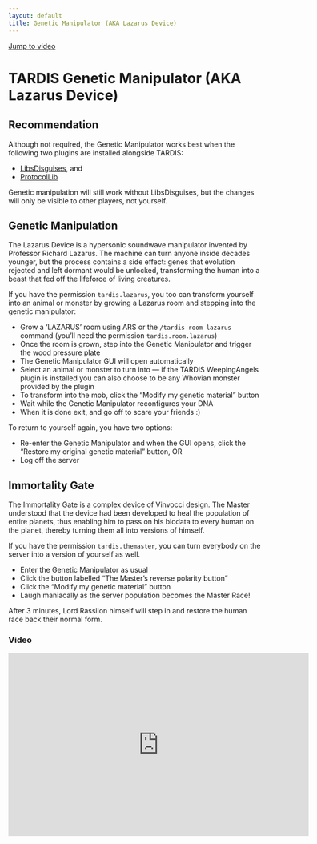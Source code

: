 ```yaml
---
layout: default
title: Genetic Manipulator (AKA Lazarus Device)
---
```


[Jump to video](#video)

# TARDIS Genetic Manipulator (AKA Lazarus Device)

## Recommendation

Although not required, the Genetic Manipulator works best when the following two plugins are installed alongside TARDIS:

- [LibsDisguises](http://www.spigotmc.org/resources/libs-disguises.81/), and
- [ProtocolLib](http://dev.bukkit.org/bukkit-plugins/protocollib/)

Genetic manipulation will still work without LibsDisguises, but the changes will only be visible to other players, not yourself.

## Genetic Manipulation

The Lazarus Device is a hypersonic soundwave manipulator invented by Professor Richard Lazarus. The machine can turn anyone inside decades younger, but the process contains a side effect: genes that evolution rejected and left dormant would be unlocked, transforming the human into a beast that fed off the lifeforce of living creatures.

If you have the permission `tardis.lazarus`, you too can transform yourself into an animal or monster by growing a Lazarus room and stepping into the genetic manipulator:

- Grow a ‘LAZARUS’ room using ARS or the `/tardis room lazarus` command (you’ll need the permission `tardis.room.lazarus`)
- Once the room is grown, step into the Genetic Manipulator and trigger the wood pressure plate
- The Genetic Manipulator GUI will open automatically
- Select an animal or monster to turn into — if the TARDIS WeepingAngels plugin is installed you can also choose to be any Whovian monster provided by the plugin
- To transform into the mob, click the “Modify my genetic material” button
- Wait while the Genetic Manipulator reconfigures your DNA
- When it is done exit, and go off to scare your friends :)

To return to yourself again, you have two options:

- Re-enter the Genetic Manipulator and when the GUI opens, click the “Restore my original genetic material” button, OR
- Log off the server

## Immortality Gate

The Immortality Gate is a complex device of Vinvocci design. The Master understood that the device had been developed to heal the population of entire planets, thus enabling him to pass on his biodata to every human on the planet, thereby turning them all into versions of himself.

If you have the permission `tardis.themaster`, you can turn everybody on the server into a version of yourself as well.

- Enter the Genetic Manipulator as usual
- Click the button labelled “The Master’s reverse polarity button”
- Click the “Modify my genetic material” button
- Laugh maniacally as the server population becomes the Master Race!

After 3 minutes, Lord Rassilon himself will step in and restore the human race back their normal form.

### Video
<iframe src="https://player.vimeo.com/video/87380933" width="600" height="366" frameborder="0" webkitallowfullscreen mozallowfullscreen allowfullscreen></iframe>
